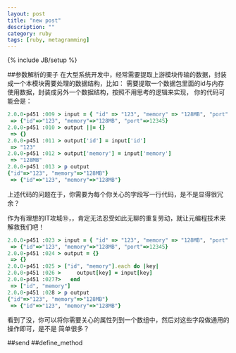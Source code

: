 ```yaml
---
layout: post
title: "new post"
description: ""
category: ruby
tags: [ruby, metagramming]
---
```

{% include JB/setup %}

##参数解析的栗子
在大型系统开发中，经常需要提取上游模块传输的数据，封装成一个本模块需要处理的数据结构，比如：
需要提取一个数据包里面的id与内存使用数据，封装成另外一个数据结构，按照不用思考的逻辑来实现，
你的代码可能会是：


```ruby
2.0.0-p451 :009 > input = { "id" => "123", "memory" => "128MB", "port" => 12345 }
 => {"id"=>"123", "memory"=>"128MB", "port"=>12345}
2.0.0-p451 :010 > output ||= {}
 => {}
2.0.0-p451 :011 > output['id'] = input['id']
 => "123"
2.0.0-p451 :012 > output['memory'] = input['memory']
 => "128MB"
2.0.0-p451 :013 > p output
{"id"=>"123", "memory"=>"128MB"}
 => {"id"=>"123", "memory"=>"128MB"}

```

上述代码的问题在于，你需要为每个你关心的字段写一行代码，是不是显得很冗余？


作为有理想的IT攻城⑩，，肯定无法忍受如此无聊的重复劳动，就让元编程技术来解救我们吧！


```ruby
2.0.0-p451 :023 > input = { "id" => "123", "memory" => "128MB", "port" => 12345 }
 => {"id"=>"123", "memory"=>"128MB", "port"=>12345}
2.0.0-p451 :024 > output = {}
 => {}
2.0.0-p451 :025 > ["id", "memory"].each do |key|
2.0.0-p451 :026 >     output[key] = input[key]
2.0.0-p451 :027?>   end
 => ["id", "memory"]
2.0.0-p451 :028 > p output
{"id"=>"123", "memory"=>"128MB"}
 => {"id"=>"123", "memory"=>"128MB"}
```

看到了没，你可以将你需要关心的属性列到一个数组中，然后对这些字段做通用的操作即可，是不是
简单很多？


##send
##define_method


